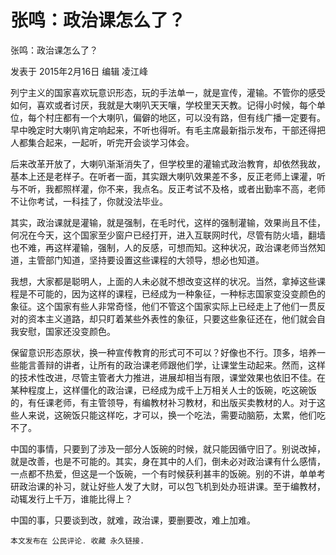 # 张鸣：政治课怎么了？

张鸣：政治课怎么了？

发表于 2015年2月16日 编辑 凌江峰

列宁主义的国家喜欢玩意识形态，玩的手法单一，就是宣传，灌输。不管你的感受如何，喜欢或者讨厌，我就是大喇叭天天嚷，学校里天天教。记得小时候，每个单位，每个村庄都有一个大喇叭，偏僻的地区，可以没有路，但有线广播一定要有。早中晚定时大喇叭肯定响起来，不听也得听。有毛主席最新指示发布，干部还得把人都集合起来，一起听，听完开会谈学习体会。

后来改革开放了，大喇叭渐渐消失了，但学校里的灌输式政治教育，却依然我故，基本上还是老样子。在听者一面，其实跟大喇叭效果差不多，反正老师上课灌，听与不听，我都照样灌，你不来，我点名。反正考试不及格，或者出勤率不高，老师不让你考试，一科挂了，你就没法毕业。

其实，政治课就是灌输，就是强制，在毛时代，这样的强制灌输，效果尚且不佳，何况在今天，这个国家至少窗户已经打开，进入互联网时代，尽管有防火墙，翻墙也不难，再这样灌输，强制，人的反感，可想而知。这种状况，政治课老师当然知道，主管部门知道，坚持要设置这些课程的大领导，想必也知道。

我想，大家都是聪明人，上面的人未必就不想改变这样的状况。当然，拿掉这些课程是不可能的，因为这样的课程，已经成为一种象征，一种标志国家变没变颜色的象征。这个国家有些人非常奇怪，他们不管这个国家实际上已经走上了他们一贯反对的资本主义道路，却只盯着某些外表性的象征，只要这些象征还在，他们就会自我安慰，国家还没变颜色。

保留意识形态原状，换一种宣传教育的形式可不可以？好像也不行。顶多，培养一些能言善辩的讲者，让所有的政治课老师跟他们学，让课堂生动起来。然而，这样的技术性改进，尽管主管者大力推进，进展却相当有限，课堂效果也依旧不佳。在某种程度上，这样僵化的政治课，已经成为成千上万相关人士的饭碗，吃这碗饭的，有任课老师，有主管领导，有编教材补习教材，和出版买卖教材的人。对于这些人来说，这碗饭只能这样吃，才可以，换一个吃法，需要动脑筋，太累，他们吃不了。

中国的事情，只要到了涉及一部分人饭碗的时候，就只能因循守旧了。别说改掉，就是改善，也是不可能的。其实，身在其中的人们，倒未必对政治课有什么感情，一点都不热爱，但这是一个饭碗，一个有时候获利甚丰的饭碗。别的不讲，单单考研政治课的补习，就让好些人发了大财，可以包飞机到处办班讲课。至于编教材，动辄发行上千万，谁能比得上？

中国的事，只要谈到改，就难，政治课，要删要改，难上加难。

    本文发布在 公民评论. 收藏 永久链接.